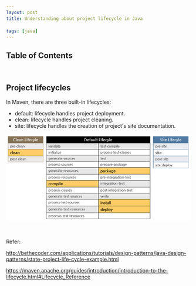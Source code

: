 ```yaml
---
layout: post
title: Understanding about project lifecycle in Java

tags: [java]
---
```





## Table of Contents


<br>

## Project lifecycles
In Maven, there are three built-in lifecycles:
- default: lifecycle handles project deployment.
- clean: lifecycle handles project cleaning.
- site: lifecycle handles the creation of project's site documentation.

![Built-in lifecycle in Maven](../img/POM-file/project-lifecycle.png)




<br>

Refer:

http://bethecoder.com/applications/tutorials/design-patterns/java-design-patterns/state-project-life-cycle-example.html

https://maven.apache.org/guides/introduction/introduction-to-the-lifecycle.html#Lifecycle_Reference